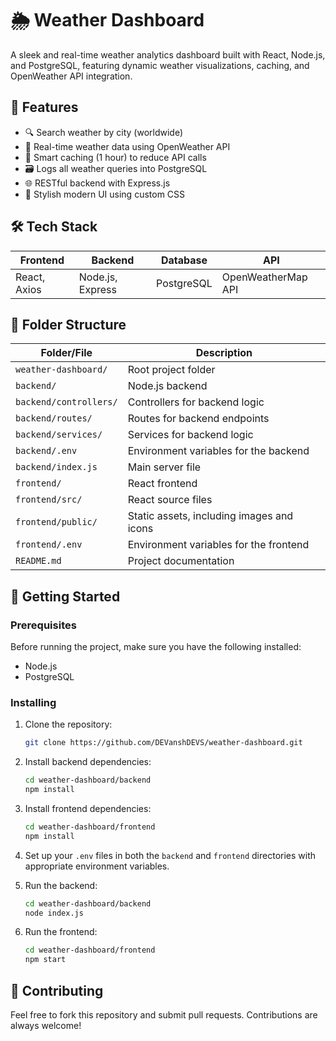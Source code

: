# 🌦️ Weather Dashboard

A sleek and real-time weather analytics dashboard built with React, Node.js, and PostgreSQL, featuring dynamic weather visualizations, caching, and OpenWeather API integration.

## 🚀 Features
- 🔍 Search weather by city (worldwide)
- 📡 Real-time weather data using OpenWeather API
- 💾 Smart caching (1 hour) to reduce API calls
- 🗃️ Logs all weather queries into PostgreSQL
- 🌐 RESTful backend with Express.js
- 🎨 Stylish modern UI using custom CSS

## 🛠️ Tech Stack

| Frontend     | Backend         | Database   | API                    |
|--------------|-----------------|------------|------------------------|
| React, Axios | Node.js, Express| PostgreSQL | OpenWeatherMap API      |

## 📁 Folder Structure

| Folder/File        | Description                                |
|--------------------|--------------------------------------------|
| `weather-dashboard/` | Root project folder                       |
| `backend/`          | Node.js backend                           |
| `backend/controllers/` | Controllers for backend logic            |
| `backend/routes/`    | Routes for backend endpoints              |
| `backend/services/`  | Services for backend logic                |
| `backend/.env`       | Environment variables for the backend     |
| `backend/index.js`   | Main server file                          |
| `frontend/`         | React frontend                             |
| `frontend/src/`     | React source files                        |
| `frontend/public/`  | Static assets, including images and icons  |
| `frontend/.env`     | Environment variables for the frontend    |
| `README.md`         | Project documentation                     |

## 🚀 Getting Started

### Prerequisites

Before running the project, make sure you have the following installed:

- Node.js
- PostgreSQL

### Installing

1. Clone the repository:
    ```bash
    git clone https://github.com/DEVanshDEVS/weather-dashboard.git
    ```

2. Install backend dependencies:
    ```bash
    cd weather-dashboard/backend
    npm install
    ```

3. Install frontend dependencies:
    ```bash
    cd weather-dashboard/frontend
    npm install
    ```

4. Set up your `.env` files in both the `backend` and `frontend` directories with appropriate environment variables.

5. Run the backend:
    ```bash
    cd weather-dashboard/backend
    node index.js
    ```

6. Run the frontend:
    ```bash
    cd weather-dashboard/frontend
    npm start
    ```

## 🔧 Contributing

Feel free to fork this repository and submit pull requests. Contributions are always welcome!
